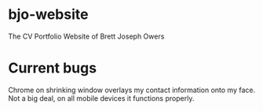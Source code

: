 # bjo-website
The CV Portfolio Website of Brett Joseph Owers

# Current bugs
Chrome on shrinking window overlays my contact information onto my face. 
Not a big deal, on all mobile devices it functions properly.